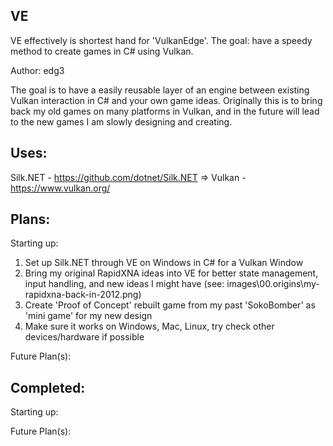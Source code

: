 VE
---
VE effectively is shortest hand for 'VulkanEdge'. The goal: have a speedy method to create games in C# using Vulkan.

Author: edg3

The goal is to have a easily reusable layer of an engine between existing Vulkan interaction in C# and your own game ideas. Originally this is to bring back my old games on many platforms in Vulkan, and in the future will lead to the new games I am slowly designing and creating.

Uses:
---
Silk.NET - https://github.com/dotnet/Silk.NET
=> Vulkan - https://www.vulkan.org/

Plans:
---
Starting up:
1. Set up Silk.NET through VE on Windows in C# for a Vulkan Window
2. Bring my original RapidXNA ideas into VE for better state management, input handling, and new ideas I might have (see: images\00.origins\my-rapidxna-back-in-2012.png)
3. Create 'Proof of Concept' rebuilt game from my past 'SokoBomber' as 'mini game' for my new design
4. Make sure it works on Windows, Mac, Linux, try check other devices/hardware if possible

Future Plan(s):

Completed:
---
Starting up:

Future Plan(s):